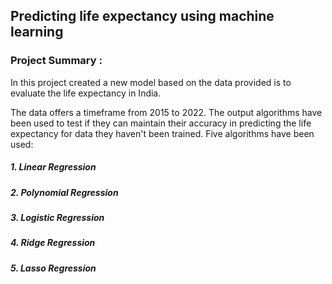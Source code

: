 ## Predicting life expectancy using machine learning
 
### Project Summary :
In this project created a new model based on the data provided is to evaluate the life expectancy in India.

The data offers a timeframe from 2015 to 2022. The output algorithms have been used to test if they can maintain their accuracy in predicting the life expectancy for data they haven't been trained. Five algorithms have been used:

##### 1. Linear Regression
##### 2. Polynomial Regression
##### 3. Logistic Regression
##### 4. Ridge Regression
##### 5. Lasso Regression
